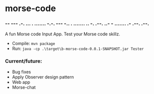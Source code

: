 # morse-code

### -- --- .-. ... . ....... -.-. --- -.. . ....... .. -. .--. ..- - ....... .- .--. .--.

A fun Morse code Input App. Test your Morse code skillz.

* Compile: `mvn package`
* Run: `java -cp .\target\b-morse-code-0.0.1-SNAPSHOT.jar Tester`

### Current/future:
 * Bug fixes
 * Apply Observer design pattern
 * Web app
 * Morse-chat